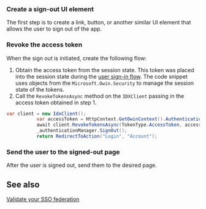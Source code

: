 ### Create a sign-out UI element

The first step is to create a link, button, or another similar UI
element that allows the user to sign out of the app.

### Revoke the access token

When the sign out is initiated, create the following flow:

1. Obtain the access token from the session state. This token was placed into the session state during the [user sign-in flow](/docs/guides/oie-embedded-sdk-use-case-basic-sign-in/aspnet/main/).
The code snippet uses objects from the `Microsoft.Owin.Security` to manage the session state of the tokens.
1. Call the `RevokeTokensAsync` method on the `IDXClient` passing in the access token obtained in step 1.

```csharp
var client = new IdxClient();
           var accessToken = HttpContext.GetOwinContext().Authentication.User.Claims.FirstOrDefault(x => x.Type == "access_token");
           await client.RevokeTokensAsync(TokenType.AccessToken, accessToken.Value);
           _authenticationManager.SignOut();
           return RedirectToAction("Login", "Account");
```

### Send the user to the signed-out page

After the user is signed out, send them to the desired page.

## See also
[Validate your SSO federation](docs/guides/validate-federation/main/)

